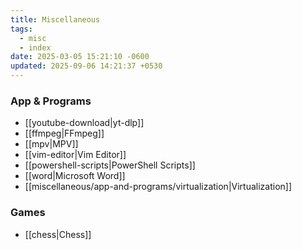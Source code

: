 ```yaml
---
title: Miscellaneous
tags:
  - misc
  - index
date: 2025-03-05 15:21:10 -0600
updated: 2025-09-06 14:21:37 +0530
---
```


### App & Programs

- [[youtube-download|yt-dlp]]
- [[ffmpeg|FFmpeg]]
- [[mpv|MPV]]
- [[vim-editor|Vim Editor]]
- [[powershell-scripts|PowerShell Scripts]]
- [[word|Microsoft Word]]
- [[miscellaneous/app-and-programs/virtualization|Virtualization]]

### Games

- [[chess|Chess]]
